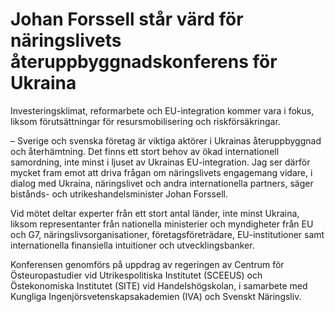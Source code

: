 # Johan Forssell står värd för näringslivets återuppbyggnadskonferens för Ukraina

Investeringsklimat, reformarbete och EU-integration kommer vara i fokus, liksom förutsättningar för resursmobilisering och riskförsäkringar.

– Sverige och svenska företag är viktiga aktörer i Ukrainas återuppbyggnad och återhämtning. Det finns ett stort behov av ökad internationell samordning, inte minst i ljuset av Ukrainas EU-integration. Jag ser därför mycket fram emot att driva frågan om näringslivets engagemang vidare, i dialog med Ukraina, näringslivet och andra internationella partners, säger bistånds- och utrikeshandelsminister Johan Forssell.

Vid mötet deltar experter från ett stort antal länder, inte minst Ukraina, liksom representanter från nationella ministerier och myndigheter från EU och G7, näringslivsorganisationer, företagsföreträdare, EU-institutioner samt internationella finansiella intuitioner och utvecklingsbanker.

Konferensen genomförs på uppdrag av regeringen av Centrum för Östeuropastudier vid Utrikespolitiska Institutet (SCEEUS) och Östekonomiska Institutet (SITE) vid Handelshögskolan, i samarbete med Kungliga Ingenjörsvetenskapsakademien (IVA) och Svenskt Näringsliv.
